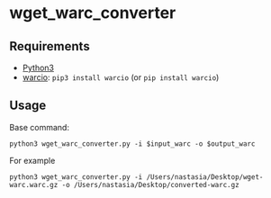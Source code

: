 # wget_warc_converter

## Requirements

* [Python3](https://www.python.org/downloads/)
* [warcio](https://github.com/webrecorder/warcio): `pip3 install warcio` (or `pip install warcio`)

## Usage

Base command:

```console
python3 wget_warc_converter.py -i $input_warc -o $output_warc
```

For example

```console
python3 wget_warc_converter.py -i /Users/nastasia/Desktop/wget-warc.warc.gz -o /Users/nastasia/Desktop/converted-warc.gz
```
